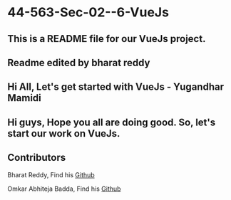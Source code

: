 # 44-563-Sec-02--6-VueJs

## This is a README file for our VueJs project.
## Readme edited by bharat reddy

## Hi All, Let's get started with VueJs - Yugandhar Mamidi

## Hi guys, Hope you all are doing good. So, let's start our work on VueJs. 

## Contributors
 Bharat Reddy, Find his [Github](https://github.com/bharat-reddy-male)

 Omkar Abhiteja Badda, Find his [Github](https://github.com/abhiteja29)
